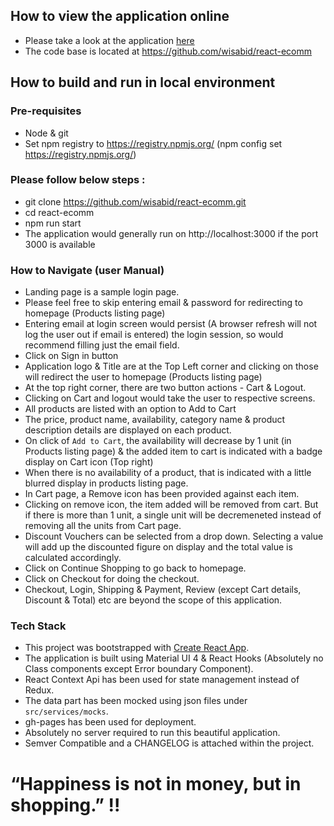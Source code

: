 ## How to view the application online
- Please take a look at the application [here](https://wisabid.github.io/react-ecomm/)   
- The code base is located at https://github.com/wisabid/react-ecomm  

## How to build and run in local environment
### Pre-requisites
- Node & git
- Set npm registry to https://registry.npmjs.org/ (npm config set https://registry.npmjs.org/)  

### Please follow below steps :  
- git clone https://github.com/wisabid/react-ecomm.git  
- cd react-ecomm  
- npm run start
- The application would generally run on http://localhost:3000 if the port 3000 is available  

### How to Navigate (user Manual)  
- Landing page is a sample login page.  
- Please feel free to skip entering email & password for redirecting to homepage (Products listing page)  
- Entering email at login screen would persist (A browser refresh will not log the user out if email is entered) the login session, so would recommend filling just the email field.  
- Click on Sign in button  
- Application logo & Title are at the Top Left corner and clicking on those will redirect the user to homepage (Products listing page)  
- At the top right corner, there are two button actions - Cart & Logout.  
- Clicking on Cart and logout would take the user to respective screens.
- All products are listed with an option to Add to Cart  
- The price, product name, availability, category name & product description details are displayed on each product.  
- On click of `Add to Cart`, the availability will decrease by 1 unit (in Products listing page) & the added item to cart is indicated with a badge display on Cart icon (Top right)  
- When there is no availability of a product, that is indicated with a little blurred display in products listing page.  
- In Cart page, a Remove icon has been provided against each item.  
- Clicking on remove icon, the item added will be removed from cart. But if there is more than 1 unit, a single unit will be decremeneted instead of removing all the units from Cart page.  
- Discount Vouchers can be selected from a drop down. Selecting a value will add up the discounted figure on display and the total value is calculated accordingly.
- Click on Continue Shopping to go back to homepage.  
- Click on Checkout for doing the checkout.  
- Checkout, Login, Shipping & Payment, Review (except Cart details, Discount & Total) etc are beyond the scope of this application.  

### Tech Stack
- This project was bootstrapped with [Create React App](https://github.com/facebook/create-react-app).
- The application is built using Material UI 4 & React Hooks (Absolutely no Class components except Error boundary Component).  
- React Context Api has been used for state management instead of Redux. 
- The data part has been mocked using json files under `src/services/mocks`.  
- gh-pages has been used for deployment.  
- Absolutely no server required to run this beautiful application.  
- Semver Compatible and a CHANGELOG is attached within the project.

# “Happiness is not in money, but in shopping.” !!


